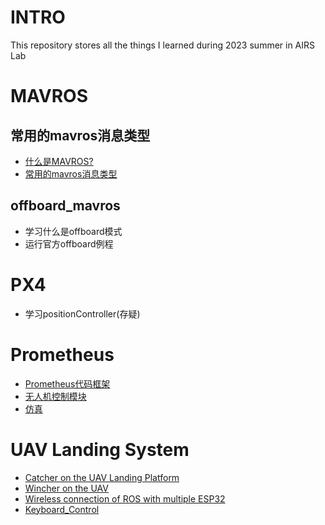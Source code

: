 # INTRO
This repository stores all the things I learned during 2023 summer in AIRS Lab

# MAVROS

## 常用的mavros消息类型
- [什么是MAVROS?](https://github.com/Travis-ovo/UAV/blob/50af33f1c8879b057cac6377f567f5dc0cb87428/MAVROS/README.md)
- [常用的mavros消息类型](https://github.com/Travis-ovo/UAV/blob/50af33f1c8879b057cac6377f567f5dc0cb87428/MAVROS/%E5%B8%B8%E7%94%A8%E7%9A%84mavros%E6%B6%88%E6%81%AF%E7%B1%BB%E5%9E%8B.md)

## offboard_mavros
- 学习什么是offboard模式
- 运行官方offboard例程 

# PX4
- 学习positionController(存疑)

# Prometheus
- [Prometheus代码框架](https://github.com/Travis-ovo/UAV/blob/f7f44b3caa62170d22400959a427c20302fb758d/Prometheus/README.md)
- [无人机控制模块](https://github.com/Travis-ovo/UAV/blob/f7f44b3caa62170d22400959a427c20302fb758d/Prometheus/%E6%97%A0%E4%BA%BA%E6%9C%BA%E6%8E%A7%E5%88%B6%E6%A8%A1%E5%9D%97.md)
- [仿真](https://github.com/Travis-ovo/UAV/blob/f7f44b3caa62170d22400959a427c20302fb758d/Prometheus/Simulation.md)

# UAV Landing System
- [Catcher on the UAV Landing Platform](https://github.com/Travis-ovo/UAV/blob/1049a85ff3744c3157b1c68b36449a2130d7fbec/UAV%20Landing%20System/Catcher%20on%20the%20UAV%20Landing%20Platform.md)
- [Wincher on the UAV](https://github.com/Travis-ovo/UAV/blob/1049a85ff3744c3157b1c68b36449a2130d7fbec/UAV%20Landing%20System/Wincher%20on%20the%20UAV.md)
- [Wireless connection of ROS with multiple ESP32](https://github.com/Travis-ovo/UAV/blob/1049a85ff3744c3157b1c68b36449a2130d7fbec/UAV%20Landing%20System/Wireless%20connection%20of%20ROS%20with%20multiple%20ESP32.md)
- [Keyboard_Control](https://github.com/Travis-ovo/UAV/blob/1049a85ff3744c3157b1c68b36449a2130d7fbec/UAV%20Landing%20System/Keyboard_Control.md)
